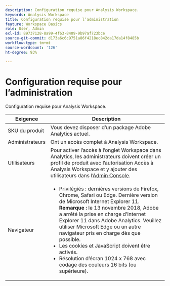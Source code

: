```yaml
---
description: Configuration requise pour Analysis Workspace.
keywords: Analysis Workspace
title: Configuration requise pour l’administration
feature: Workspace Basics
role: User, Admin
exl-id: 89737128-8a99-4f63-8409-9b97af723bce
source-git-commit: d173a6c6c9751a86f4218ec842da17da14f8485b
workflow-type: tm+mt
source-wordcount: '126'
ht-degree: 93%

---
```


# Configuration requise pour l’administration

Configuration requise pour Analysis Workspace.

| Exigence | Description |
|--- |--- |
| SKU du produit | Vous devez disposer d’un package Adobe Analytics actuel. |
| Administrateurs | Ont un accès complet à Analysis Workspace. |
| Utilisateurs | Pour activer l’accès à l’onglet Workspace dans Analytics, les administrateurs doivent créer un profil de produit avec l’autorisation Accès à Analysis Workspace et y ajouter des utilisateurs dans l’[Admin Console](/help/admin/admin-console/permissions/product-profile.md). |
| Navigateur | <ul><li>Privilégiés : dernières versions de Firefox, Chrome, Safari ou Edge. Dernière version de Microsoft Internet Explorer 11. **Remarque :** le 13 novembre 2018, Adobe a arrêté la prise en charge d’Internet Explorer 11 dans Adobe Analytics. Veuillez utiliser Microsoft Edge ou un autre navigateur pris en charge dès que possible.</li><li>Les cookies et JavaScript doivent être activés.</li><li>Résolution d’écran 1024 x 768 avec codage des couleurs 16 bits (ou supérieure).</li></ul> |
